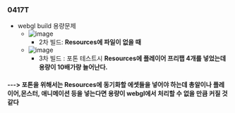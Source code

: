 ### 0417T 

- webgl build 용량문제
  - ![image](https://github.com/s8st/20240320FinalProject/assets/153998744/54b7bee4-cee7-4d82-b2fe-2e1a22f06859)
    - 2차 빌드: **Resources에 파일이 없을 때**
  - ![image](https://github.com/s8st/20240320FinalProject/assets/153998744/e79830ff-a359-49e5-b84e-d62c4bc5da53)
    - 3차 빌드 : 포톤 테스트시 **Resources에 플레이어 프리팹 4개를 넣었는데 용량이 10배가량 늘어난다.**  
#### ---> 포톤을 위해서는 Resources에 동기화할 에셋들을 넣어야 하는데 총알이나 플레이어,몬스터, 애니메이션 등을 넣는다면 용량이 webgl에서 처리할 수 없을 만큼 커질 것 같다


